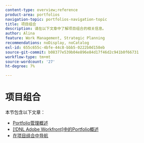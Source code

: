 ```yaml
---
content-type: overview;reference
product-area: portfolios
navigation-topic: portfolios-navigation-topic
title: 项目组合
description: 请在以下文章中了解项目组合的相关信息。
author: Alina
feature: Work Management, Strategic Planning
recommendations: noDisplay, noCatalog
exl-id: 655c655c-4bfe-44c8-bbb5-0222b0d158eb
source-git-commit: b08377e539b04e896e84d17f46d2c941b0f66731
workflow-type: tm+mt
source-wordcount: '27'
ht-degree: 7%

---
```


# 项目组合

本节包含以下文章：

* [Portfolio管理概述](../../../manage-work/portfolios/portfolios-overview/portfolio-managament-overview.md)
* [ [!DNL Adobe Workfront]中的Portfolio概述](../../../manage-work/portfolios/portfolios-overview/portfolio-overview.md)
* [在项目组合中导航](../../../manage-work/portfolios/portfolios-overview/navigate-within-portfolio.md)


